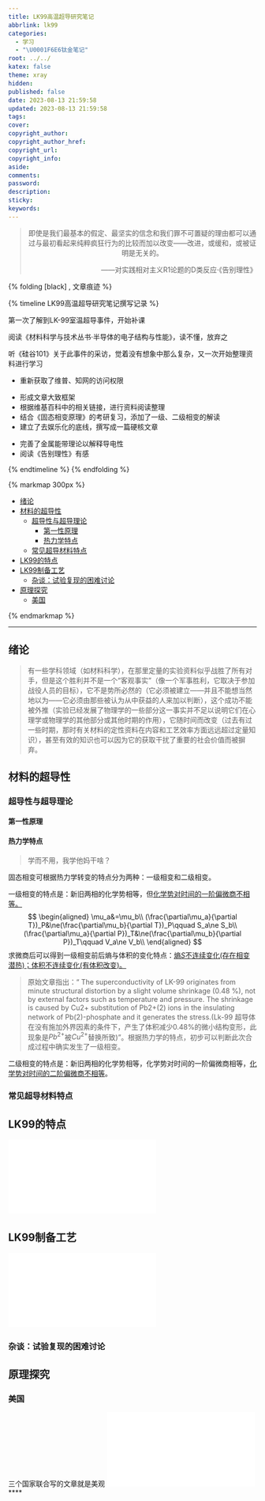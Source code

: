```yaml
---
title: LK99高温超导研究笔记
abbrlink: lk99
categories:
  - 学习
  - "\U0001F6E6钛金笔记"
root: ../../
katex: false
theme: xray
hidden: 
published: false
date: 2023-08-13 21:59:58
updated: 2023-08-13 21:59:58
tags:
cover:
copyright_author:
copyright_author_href:
copyright_url:
copyright_info:
aside:
comments:
password:
description:
sticky:
keywords:
---
```



> <center>即使是我们最基本的假定、最坚实的信念和我们罪不可置疑的理由都可以通过与最初看起来纯粹疯狂行为的比较而加以改变——改进，或缓和，或被证明是无关的。 </center>
> <p align="right">——对实践相对主义R1论题的D类反应·《告别理性》</p>

{% folding [black] , 文章痕迹 %}

{% timeline LK99高温超导研究笔记撰写记录 %}
<!-- timeline 2023-08-01-->
第一次了解到LK-99室温超导事件，开始补课
<!-- endtimeline -->
<!-- timeline 2023-08-03-->
阅读《材料科学与技术丛书·半导体的电子结构与性能》，读不懂，放弃之
<!-- endtimeline -->
<!-- timeline 2023-08-13-->
听《硅谷101》关于此事件的采访，觉着没有想象中那么复杂，又一次开始整理资料进行学习
* 重新获取了维普、知网的访问权限
<!-- endtimeline -->
<!-- timeline 2023-08-14-->
* 形成文章大致框架
* 根据维基百科中的相关链接，进行资料阅读整理
* 结合《固态相变原理》的考研复习，添加了一级、二级相变的解读
* 建立了去娱乐化的底线，撰写成一篇硬核文章
<!-- endtimeline -->
<!-- timeline 2023-08-15-->
* 完善了金属能带理论以解释导电性
* 阅读《告别理性》有感
<!-- endtimeline -->

{% endtimeline %}
{% endfolding %}

{% markmap 300px %}
<!-- @import "[TOC]" {cmd="toc" depthFrom=1 depthTo=6 orderedList=false} -->
<!-- code_chunk_output -->

- [绪论](#绪论)
- [材料的超导性](#材料的超导性)
  - [超导性与超导理论](#超导性与超导理论)
    - [第一性原理](#第一性原理)
    - [热力学特点](#热力学特点)
  - [常见超导材料特点](#常见超导材料特点)
- [LK99的特点](#lk99的特点)
- [LK99制备工艺](#lk99制备工艺)
  - [杂谈：试验复现的困难讨论](#杂谈试验复现的困难讨论)
- [原理探究](#原理探究)
  - [美国](#美国)

<!-- /code_chunk_output -->
{% endmarkmap %}

-----

## 绪论

> 有一些学科领域（如材料科学），在那里定量的实验资料似乎战胜了所有对手，但是这个胜利并不是一个“客观事实”（像一个军事胜利，它取决于参加战役人员的目标），它不是势所必然的（它必须被建立——并且不能想当然地以为——它必须由那些被认为从中获益的人来加以判断），这个成功不能被外推（实验已经发展了物理学的一些部分这一事实并不足以说明它们在心理学或物理学的其他部分或其他时期的作用），它随时间而改变（过去有过一些时期，那时有关材料的定性资料在内容和工艺效率方面远远超过定量知识），甚至有效的知识也可以因为它的获取干扰了重要的社会价值而被摒弃。



## 材料的超导性
### 超导性与超导理论
#### 第一性原理


#### 热力学特点
> 学而不用，我学他妈干啥？


固态相变可根据热力学转变的特点分为两种：一级相变和二级相变。

一级相变的特点是：新旧两相的化学势相等，但<u>化学势对时间的一阶偏微商不相等。</u>
$$
\begin{aligned}
\mu_a&=\mu_b\\
(\frac{\partial\mu_a}{\partial T})_P&\ne(\frac{\partial\mu_b}{\partial T})_P\qquad S_a\ne S_b\\
(\frac{\partial\mu_a}{\partial P})_T&\ne(\frac{\partial\mu_b}{\partial P})_T\qquad V_a\ne V_b\\
\end{aligned}
$$
求微商后可以得到一级相变前后熵与体积的变化特点：<u>熵$S$不连续变化(存在相变潜热)；体积不连续变化(有体积改变)。</u>

>原始文章指出：“ The superconductivity of LK-99 originates from minute structural distortion by a slight volume shrinkage (0.48 %), not by external factors such as temperature and pressure. The shrinkage is caused by Cu2+ substitution of Pb2+(2) ions in the insulating network of Pb(2)-phosphate and it generates the stress.(Lk-99 超导体在没有施加外界因素的条件下，产生了体积减少$0.48\%$的微小结构变形，此现象是$Pb^{2+}$被$Cu^{2+}$替换所致)”。根据热力学的特点，初步可以判断此次合成过程中确实发生了一级相变。




二级相变的特点是：新旧两相的化学势相等，化学势对时间的一阶偏微商相等，<u>化学势对时间的二阶偏微商不相等</u>。
### 常见超导材料特点

## LK99的特点
![原作者发布的论文](../../../images/20230709/2307.12008.pdf)

## LK99制备工艺
![北京航空航天大学的复现工艺](../../../images/20230709/2307.16802.pdf)

### 杂谈：试验复现的困难讨论

## 原理探究
### 美国
三个国家联合写的文章就是美观
![](../../../images/20230709/2308.05143.pdf)****